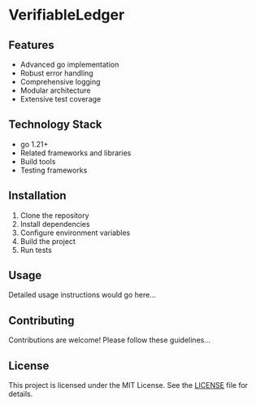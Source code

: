 # VerifiableLedger



## Features

- Advanced go implementation
- Robust error handling
- Comprehensive logging
- Modular architecture
- Extensive test coverage

## Technology Stack

- go 1.21+
- Related frameworks and libraries
- Build tools
- Testing frameworks

## Installation

1. Clone the repository
2. Install dependencies
3. Configure environment variables
4. Build the project
5. Run tests

## Usage

Detailed usage instructions would go here...

## Contributing

Contributions are welcome! Please follow these guidelines...

## License

This project is licensed under the MIT License. See the [LICENSE](https://github.com/jjfhwang/VerifiableLedger/blob/main/LICENSE) file for details.
